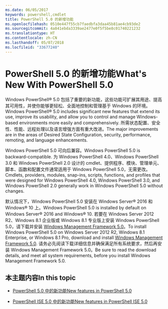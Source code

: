 ```yaml
---
ms.date: 06/05/2017
keywords: powershell,cmdlet
title: PowerShell 5.0 的新增功能
ms.openlocfilehash: 0510e447f55cb7faedbfa3daa45b81ae4cb93de2
ms.sourcegitcommit: 4a841ebda3339ae2477e0f5f5be8c01740221232
ms.translationtype: HT
ms.contentlocale: zh-CN
ms.lasthandoff: 05/07/2018
ms.locfileid: "33677240"
---
```

# <a name="whats-new-with-powershell-50"></a><span data-ttu-id="4457d-103">PowerShell 5.0 的新增功能</span><span class="sxs-lookup"><span data-stu-id="4457d-103">What's New With PowerShell 5.0</span></span>
<span data-ttu-id="4457d-104">Windows PowerShell® 5.0 包括了重要的新功能，这些功能可扩展其用途、提高其可用性，并使你能够更轻松、全面地控制和管理基于 Windows 的环境。</span><span class="sxs-lookup"><span data-stu-id="4457d-104">Windows PowerShell® 5.0 includes significant new features that extend its use, improve its usability, and allow you to control and manage Windows-based environments more easily and comprehensively.</span></span>  <span data-ttu-id="4457d-105">所需状态配置、安全性、性能、远程处理以及语言增强方面有重大改进。</span><span class="sxs-lookup"><span data-stu-id="4457d-105">The major improvements are in the areas of Desired State Configuration, security, performance, remoting, and language enhancements.</span></span>

<span data-ttu-id="4457d-106">Windows PowerShell 5.0 可向后兼容。</span><span class="sxs-lookup"><span data-stu-id="4457d-106">Windows PowerShell 5.0 is backward-compatible.</span></span> <span data-ttu-id="4457d-107">为 Windows PowerShell 4.0、Windows PowerShell 3.0 和 Windows PowerShell 2.0 设计的 cmdlet、提供程序、模块、管理单元、脚本、函数和配置文件通常适用于 Windows PowerShell 5.0，无需更改。</span><span class="sxs-lookup"><span data-stu-id="4457d-107">Cmdlets, providers, modules, snap-ins, scripts, functions, and profiles that were designed for Windows PowerShell 4.0, Windows PowerShell 3.0, and Windows PowerShell 2.0 generally work in Windows PowerShell 5.0 without changes.</span></span>

<span data-ttu-id="4457d-108">默认情况下，Windows PowerShell 5.0 安装在 Windows Server® 2016 和 Windows® 10 上。</span><span class="sxs-lookup"><span data-stu-id="4457d-108">Windows PowerShell 5.0 is installed by default on Windows Server® 2016 and Windows® 10.</span></span> <span data-ttu-id="4457d-109">若要在 Windows Server 2012 R2、Windows 8.1 企业版或 Windows 8.1 专业版上安装 Windows PowerShell 5.0，请下载并安装 [Windows Management Framework 5.0](https://go.microsoft.com/fwlink/?linkid=830436)。</span><span class="sxs-lookup"><span data-stu-id="4457d-109">To install Windows PowerShell 5.0 on Windows Server 2012 R2, Windows 8.1 Enterprise, or Windows 8.1 Pro, download and install [Windows Management Framework 5.0](https://go.microsoft.com/fwlink/?linkid=830436).</span></span> <span data-ttu-id="4457d-110">请务必先阅读下载详细信息并确保满足所有系统要求，然后再安装 Windows Management Framework 5.0。</span><span class="sxs-lookup"><span data-stu-id="4457d-110">Be sure to read the download details, and meet all system requirements, before you install Windows Management Framework 5.0.</span></span>

## <a name="in-this-topic"></a><span data-ttu-id="4457d-111">本主题内容</span><span class="sxs-lookup"><span data-stu-id="4457d-111">In this topic</span></span>

- [<span data-ttu-id="4457d-112">PowerShell 5.0 中的新功能</span><span class="sxs-lookup"><span data-stu-id="4457d-112">New features in  PowerShell 5.0</span></span>](What-s-New-in-Windows-PowerShell-50.md)

- [<span data-ttu-id="4457d-113">PowerShell ISE 5.0 中的新功能</span><span class="sxs-lookup"><span data-stu-id="4457d-113">New features in PowerShell ISE 5.0</span></span>](What-s-New-in-the-PowerShell-50-ISE.md)

<!--
- New features in Windows PowerShell 4.0

- New features in Windows PowerShell 3.0
-->
